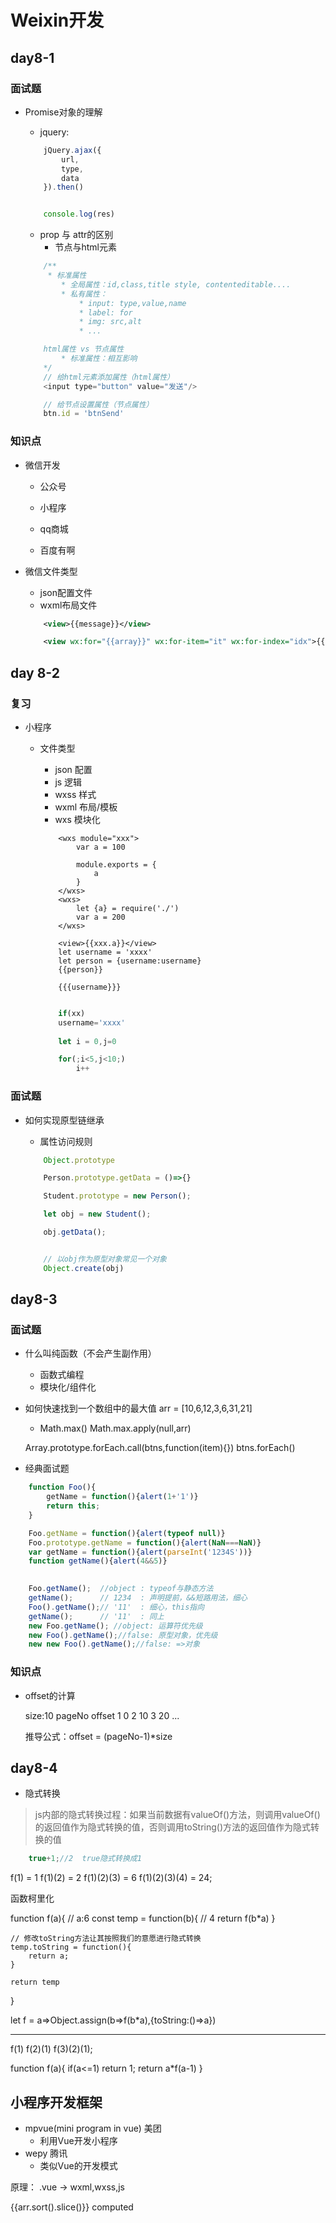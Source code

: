 # Weixin开发

## day8-1

### 面试题
* Promise对象的理解
    * jquery:
    ```js
        jQuery.ajax({
            url,
            type,
            data
        }).then()


        console.log(res)


    ```
    * prop 与 attr的区别
        * 节点与html元素

    ```js
        /**
         * 标准属性
            * 全局属性：id,class,title style, contenteditable....
            * 私有属性：
                * input: type,value,name
                * label: for
                * img: src,alt
                * ...

        html属性 vs 节点属性
            * 标准属性：相互影响
        */
        // 给html元素添加属性（html属性）
        <input type="button" value="发送"/>

        // 给节点设置属性（节点属性）
        btn.id = 'btnSend'
    ```
    


### 知识点
* 微信开发
    * 公众号
    * 小程序

    * qq商城
    * 百度有啊

* 微信文件类型
    * json配置文件
    * wxml布局文件
    ```xml
        <view>{{message}}</view>

        <view wx:for="{{array}}" wx:for-item="it" wx:for-index="idx">{{item}} - {{index}}</view>
    ```

## day 8-2

### 复习
* 小程序
    * 文件类型
        * json  配置
        * js    逻辑
        * wxss  样式
        * wxml  布局/模板
        * wxs   模块化
        ```
            <wxs module="xxx">
                var a = 100

                module.exports = {
                    a
                }
            </wxs>
            <wxs>
                let {a} = require('./')
                var a = 200
            </wxs>

            <view>{{xxx.a}}</view>
            let username = 'xxxx'
            let person = {username:username}
            {{person}}

            {{{username}}}
        ```

        ```js

            if(xx) 
            username='xxxx'
            
            let i = 0,j=0

            for(;i<5,j<10;)
                i++

        ```

### 面试题
* 如何实现原型链继承
    * 属性访问规则

    ```js
        Object.prototype

        Person.prototype.getData = ()=>{}

        Student.prototype = new Person();

        let obj = new Student();

        obj.getData();


        // 以obj作为原型对象常见一个对象
        Object.create(obj)
    ```


## day8-3

### 面试题

* 什么叫纯函数（不会产生副作用）
    * 函数式编程
    * 模块化/组件化
* 如何快速找到一个数组中的最大值
    arr = [10,6,12,3,6,31,21]
    * Math.max()
    Math.max.apply(null,arr)

    Array.prototype.forEach.call(btns,function(item){})
    btns.forEach()

* 经典面试题
```js
    function Foo(){
        getName = function(){alert(1+'1')}
        return this;
    }

    Foo.getName = function(){alert(typeof null)}
    Foo.prototype.getName = function(){alert(NaN===NaN)}
    var getName = function(){alert(parseInt('1234S'))}
    function getName(){alert(4&&5)}

    
    Foo.getName();  //object : typeof与静态方法
    getName();      // 1234  : 声明提前，&&短路用法，细心
    Foo().getName();// '11'  : 细心，this指向
    getName();      // '11'  : 同上
    new Foo.getName(); //object: 运算符优先级
    new Foo().getName();//false: 原型对象，优先级
    new new Foo().getName();//false: =>对象

```

### 知识点
* offset的计算

    size:10
    pageNo          offset
    1               0
    2               10
    3               20
    ...

    推导公式：offset = (pageNo-1)*size


## day8-4

* 隐式转换
> js内部的隐式转换过程：如果当前数据有valueOf()方法，则调用valueOf()的返回值作为隐式转换的值，否则调用toString()方法的返回值作为隐式转换的值
```js
    true+1;//2  true隐式转换成1
```

f(1) = 1
f(1)(2) = 2
f(1)(2)(3) = 6
f(1)(2)(3)(4) = 24;

函数柯里化

function f(a){
    // a:6
    const temp = function(b){
        // 4
        return f(b*a)
    }

    // 修改toString方法让其按照我们的意愿进行隐式转换
    temp.toString = function(){
        return a;
    }

    return temp
}

let f = a=>Object.assign(b=>f(b*a),{toString:()=>a})



-------------------------------

f(1)
f(2)(1)
f(3)(2)(1);

function f(a){
    if(a<=1) return 1;
    return a*f(a-1)
}

## 小程序开发框架
* mpvue(mini program in vue)     美团
    * 利用Vue开发小程序
* wepy                           腾讯
    * 类似Vue的开发模式

原理：
    .vue  -> wxml,wxss,js


{{arr.sort().slice()}}
computed